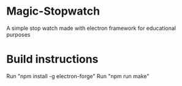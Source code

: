 # Magic-Stopwatch
A simple stop watch made with electron framework for educational purposes

# Build instructions
Run "npm install -g electron-forge"
Run "npm run make"

